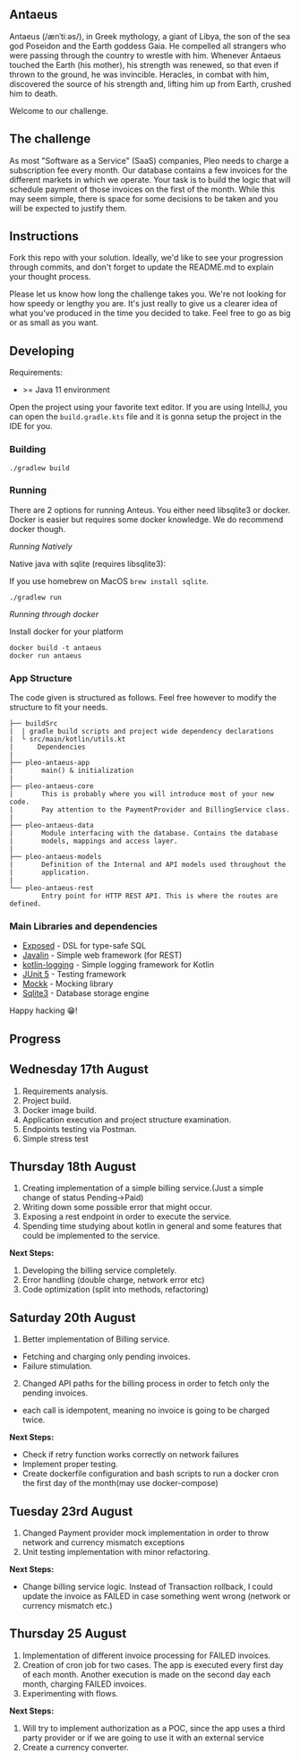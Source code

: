 ## Antaeus

Antaeus (/ænˈtiːəs/), in Greek mythology, a giant of Libya, the son of the sea god Poseidon and the Earth goddess Gaia. He compelled all strangers who were passing through the country to wrestle with him. Whenever Antaeus touched the Earth (his mother), his strength was renewed, so that even if thrown to the ground, he was invincible. Heracles, in combat with him, discovered the source of his strength and, lifting him up from Earth, crushed him to death.

Welcome to our challenge.

## The challenge

As most "Software as a Service" (SaaS) companies, Pleo needs to charge a subscription fee every month. Our database contains a few invoices for the different markets in which we operate. Your task is to build the logic that will schedule payment of those invoices on the first of the month. While this may seem simple, there is space for some decisions to be taken and you will be expected to justify them.

## Instructions

Fork this repo with your solution. Ideally, we'd like to see your progression through commits, and don't forget to update the README.md to explain your thought process.

Please let us know how long the challenge takes you. We're not looking for how speedy or lengthy you are. It's just really to give us a clearer idea of what you've produced in the time you decided to take. Feel free to go as big or as small as you want.

## Developing

Requirements:
- \>= Java 11 environment

Open the project using your favorite text editor. If you are using IntelliJ, you can open the `build.gradle.kts` file and it is gonna setup the project in the IDE for you.

### Building

```
./gradlew build
```

### Running

There are 2 options for running Anteus. You either need libsqlite3 or docker. Docker is easier but requires some docker knowledge. We do recommend docker though.

*Running Natively*

Native java with sqlite (requires libsqlite3):

If you use homebrew on MacOS `brew install sqlite`.

```
./gradlew run
```

*Running through docker*

Install docker for your platform

```
docker build -t antaeus
docker run antaeus
```

### App Structure
The code given is structured as follows. Feel free however to modify the structure to fit your needs.
```
├── buildSrc
|  | gradle build scripts and project wide dependency declarations
|  └ src/main/kotlin/utils.kt 
|      Dependencies
|
├── pleo-antaeus-app
|       main() & initialization
|
├── pleo-antaeus-core
|       This is probably where you will introduce most of your new code.
|       Pay attention to the PaymentProvider and BillingService class.
|
├── pleo-antaeus-data
|       Module interfacing with the database. Contains the database 
|       models, mappings and access layer.
|
├── pleo-antaeus-models
|       Definition of the Internal and API models used throughout the
|       application.
|
└── pleo-antaeus-rest
        Entry point for HTTP REST API. This is where the routes are defined.
```

### Main Libraries and dependencies
* [Exposed](https://github.com/JetBrains/Exposed) - DSL for type-safe SQL
* [Javalin](https://javalin.io/) - Simple web framework (for REST)
* [kotlin-logging](https://github.com/MicroUtils/kotlin-logging) - Simple logging framework for Kotlin
* [JUnit 5](https://junit.org/junit5/) - Testing framework
* [Mockk](https://mockk.io/) - Mocking library
* [Sqlite3](https://sqlite.org/index.html) - Database storage engine

Happy hacking 😁!

## Progress

## Wednesday 17th August

1. Requirements analysis.
2. Project build.
3. Docker image build.
4. Application execution and project structure examination.
5. Endpoints testing via Postman.
6. Simple stress test

## Thursday 18th August

1. Creating implementation of a simple billing service.(Just a simple change of status Pending->Paid)
2. Writing down some possible error that might occur.
3. Exposing a rest endpoint in order to execute the service.
4. Spending time studying about kotlin in general and some features that could be implemented to the service.

**Next Steps:**
1. Developing the billing service completely.
2. Error handling (double charge, network error etc)
3. Code optimization (split into methods, refactoring)

## Saturday 20th August
1. Better implementation of Billing service.
* Fetching and charging only pending invoices.
* Failure stimulation.

2. Changed API paths for the billing process in order to fetch only the pending invoices.
* each call is idempotent, meaning no invoice is going to be charged twice.

**Next Steps:**
* Check if retry function works correctly on network failures
* Implement proper testing.
* Create dockerfile configuration and bash scripts to run a docker cron the first day of the month(may use docker-compose)

## Tuesday 23rd August
1. Changed Payment provider mock implementation in order to throw network and currency mismatch exceptions
2. Unit testing implementation with minor refactoring.

**Next Steps:**
* Change billing service logic. Instead of Transaction rollback, I could update the invoice as FAILED in case something went wrong
  (network or currency mismatch etc.)

## Thursday 25 August
1. Implementation of different invoice processing for FAILED invoices.
2. Creation of cron job for two cases. The app is executed every first day of each month.
   Another execution is made on the second day each month, charging FAILED invoices.
3. Experimenting with flows.

**Next Steps:**
1. Will try to implement authorization as a POC, since the app uses a third party provider or if we are going to use it with an external service
2. Create a currency converter.